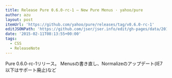 ```yaml
---
title: Release Pure 0.6.0-rc-1 – New Pure Menus · yahoo/pure
author: azu
layout: post
itemUrl: 'https://github.com/yahoo/pure/releases/tag/v0.6.0-rc-1'
editJSONPath: 'https://github.com/jser/jser.info/edit/gh-pages/data/2015/02/index.json'
date: '2015-02-11T08:13:55+00:00'
tags:
  - CSS
  - ReleaseNote
---
```

Pure 0.6.0-rc-1リリース。
Menusの書き直し、Normalizeのアップデート(IE7以下はサポート廃止)など
